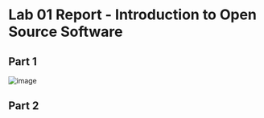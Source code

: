 # Lab 01 Report - Introduction to Open Source Software

## Part 1
![image](https://user-images.githubusercontent.com/46334090/170725969-21d23d8c-04dd-44b9-ba84-6885962cc6a2.png)

## Part 2
